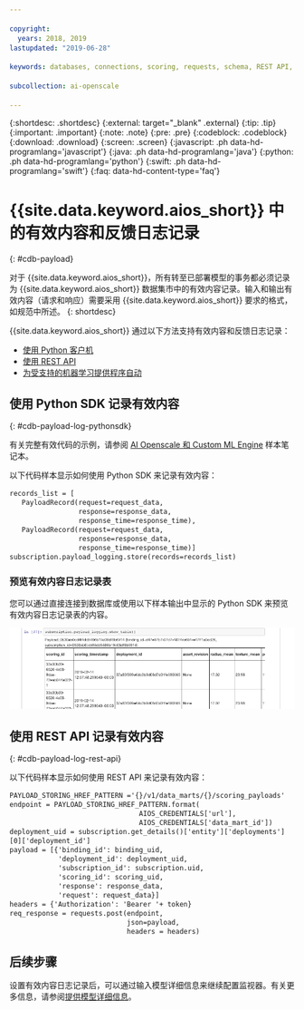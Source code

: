 ```yaml
---

copyright:
  years: 2018, 2019
lastupdated: "2019-06-28"

keywords: databases, connections, scoring, requests, schema, REST API, API

subcollection: ai-openscale

---
```


{:shortdesc: .shortdesc}
{:external: target="_blank" .external}
{:tip: .tip}
{:important: .important}
{:note: .note}
{:pre: .pre}
{:codeblock: .codeblock}
{:download: .download}
{:screen: .screen}
{:javascript: .ph data-hd-programlang='javascript'}
{:java: .ph data-hd-programlang='java'}
{:python: .ph data-hd-programlang='python'}
{:swift: .ph data-hd-programlang='swift'}
{:faq: data-hd-content-type='faq'}

# {{site.data.keyword.aios_short}} 中的有效内容和反馈日志记录
{: #cdb-payload}

对于 {{site.data.keyword.aios_short}}，所有转至已部署模型的事务都必须记录为 {{site.data.keyword.aios_short}} 数据集市中的有效内容记录。输入和输出有效内容（请求和响应）需要采用 {{site.data.keyword.aios_short}} 要求的格式，如规范中所述。
{: shortdesc}

{{site.data.keyword.aios_short}} 通过以下方法支持有效内容和反馈日志记录：

- [使用 Python 客户机](/docs/services/ai-openscale?topic=ai-openscale-cdb-payload#cdb-payload-log-pythonsdk)
- [使用 REST API](/docs/services/ai-openscale?topic=ai-openscale-cdb-payload#cdb-payload-log-rest-api)
- [为受支持的机器学习提供程序自动](/docs/services/ai-openscale?topic=ai-openscale-fmrk-workaround-pyld-lg)

## 使用 Python SDK 记录有效内容
{: #cdb-payload-log-pythonsdk}

有关完整有效代码的示例，请参阅 [AI Openscale 和 Custom ML Engine](https://github.com/pmservice/ai-openscale-tutorials/blob/master/notebooks/AI%20OpenScale%20and%20Custom%20ML%20Engine.ipynb) 样本笔记本。

以下代码样本显示如何使用 Python SDK 来记录有效内容：

```
records_list = [
   PayloadRecord(request=request_data, 
                 response=response_data,
                 response_time=response_time), 
   PayloadRecord(request=request_data,
                 response=response_data,
                 response_time=response_time)]
subscription.payload_logging.store(records=records_list)
```

### 预览有效内容日志记录表

您可以通过直接连接到数据库或使用以下样本输出中显示的 Python SDK 来预览有效内容日志记录表的内容。 

![有效内容日志记录表的 Python SDK 样本输出](images/wosntbok.png)


## 使用 REST API 记录有效内容
{: #cdb-payload-log-rest-api}

以下代码样本显示如何使用 REST API 来记录有效内容：

```
PAYLOAD_STORING_HREF_PATTERN ='{}/v1/data_marts/{}/scoring_payloads'
endpoint = PAYLOAD_STORING_HREF_PATTERN.format(
                                AIOS_CREDENTIALS['url'], 
                                AIOS_CREDENTIALS['data_mart_id'])
deployment_uid = subscription.get_details()['entity']['deployments'][0]['deployment_id']
payload = [{'binding_id': binding_uid, 
            'deployment_id': deployment_uid,
            'subscription_id': subscription.uid,
            'scoring_id': scoring_uid,
            'response': response_data,
            'request': request_data}]
headers = {'Authorization': 'Bearer '+ token}
req_response = requests.post(endpoint, 
                             json=payload,
                             headers = headers)
```

## 后续步骤

设置有效内容日志记录后，可以通过输入模型详细信息来继续配置监视器。有关更多信息，请参阅[提供模型详细信息](/docs/services/ai-openscale?topic=ai-openscale-mo-config#mo-work-model-dets)。

